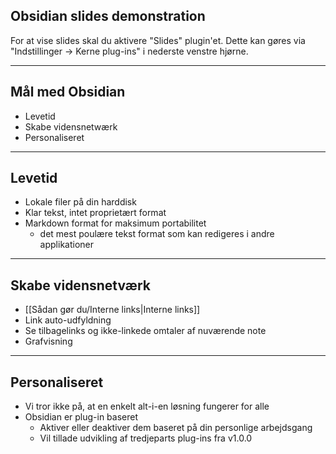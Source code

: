 ## Obsidian slides demonstration

For at vise slides skal du aktivere "Slides" plugin'et.
Dette kan gøres via "Indstillinger -> Kerne plug-ins" i nederste venstre hjørne.


---

## Mål med Obsidian

- Levetid
- Skabe vidensnetwærk
- Personaliseret

---

## Levetid

- Lokale filer på din harddisk
- Klar tekst, intet proprietært format
- Markdown format for maksimum portabilitet
  - det mest poulære tekst format som kan redigeres i andre applikationer

---

## Skabe vidensnetværk

- [[Sådan gør du/Interne links|Interne links]]
- Link auto-udfyldning
- Se tilbagelinks og ikke-linkede omtaler af nuværende note
- Grafvisning

---

## Personaliseret

- Vi tror ikke på, at en enkelt alt-i-en løsning fungerer for alle
- Obsidian er plug-in baseret
    - Aktiver eller deaktiver dem baseret på din personlige arbejdsgang
    - Vil tillade udvikling af tredjeparts plug-ins fra v1.0.0
